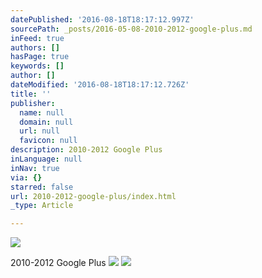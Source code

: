 ```yaml
---
datePublished: '2016-08-18T18:17:12.997Z'
sourcePath: _posts/2016-05-08-2010-2012-google-plus.md
inFeed: true
authors: []
hasPage: true
keywords: []
author: []
dateModified: '2016-08-18T18:17:12.726Z'
title: ''
publisher:
  name: null
  domain: null
  url: null
  favicon: null
description: 2010-2012 Google Plus
inLanguage: null
inNav: true
via: {}
starred: false
url: 2010-2012-google-plus/index.html
_type: Article

---
```

![](https://the-grid-user-content.s3-us-west-2.amazonaws.com/e6450318-b894-46e0-8c43-5441516d5893.jpg)

2010-2012 Google Plus
![](https://s3-us-west-2.amazonaws.com/the-grid-img/p/8a8e67eb8421489018cda9705bdcc2943ca214a4.jpg)
![](https://the-grid-user-content.s3-us-west-2.amazonaws.com/1cfdb6e4-3b38-4a2e-832e-8a2dd75f9da9.png)